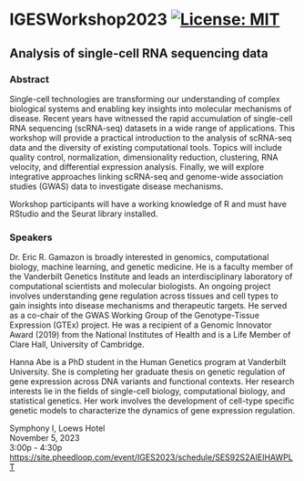 # IGESWorkshop2023 [![License: MIT](https://img.shields.io/badge/License-MIT-yellow.svg)](https://github.com/gamazonlab/IGESWorkshop2023/blob/main/LICENSE)

## Analysis of single-cell RNA sequencing data  

### Abstract

Single-cell technologies are transforming our understanding of complex biological systems and enabling key insights into molecular mechanisms of disease. Recent years have witnessed the rapid accumulation of single-cell RNA sequencing (scRNA-seq) datasets in a wide range of applications. This workshop will provide a practical introduction to the analysis of scRNA-seq data and the diversity of existing computational tools. Topics will include quality control, normalization, dimensionality reduction, clustering, RNA velocity, and differential expression analysis. Finally, we will explore integrative approaches linking scRNA-seq and genome-wide association studies (GWAS) data to investigate disease mechanisms.

Workshop participants will have a working knowledge of R and must have RStudio and the Seurat library installed.  

### Speakers

Dr. Eric R. Gamazon is broadly interested in genomics, computational biology, machine learning, and genetic medicine. He is a faculty member of the Vanderbilt Genetics Institute and leads an interdisciplinary laboratory of computational scientists and molecular biologists. An ongoing project involves understanding gene regulation across tissues and cell types to gain insights into disease mechanisms and therapeutic targets. He served as a co-chair of the GWAS Working Group of the Genotype-Tissue Expression (GTEx) project. He was a recipient of a Genomic Innovator Award (2019) from the National Institutes of Health and is a Life Member of Clare Hall, University of Cambridge.  

Hanna Abe is a PhD student in the Human Genetics program at Vanderbilt University. She is completing her graduate thesis on genetic regulation of gene expression across DNA variants and functional contexts. Her research interests lie in the fields of single-cell biology, computational biology, and statistical genetics. Her work involves the development of cell-type specific genetic models to characterize the dynamics of gene expression regulation.  

Symphony I, Loews Hotel  
November 5, 2023   
3:00p - 4:30p  
https://site.pheedloop.com/event/IGES2023/schedule/SES92S2AIEIHAWPLT  
